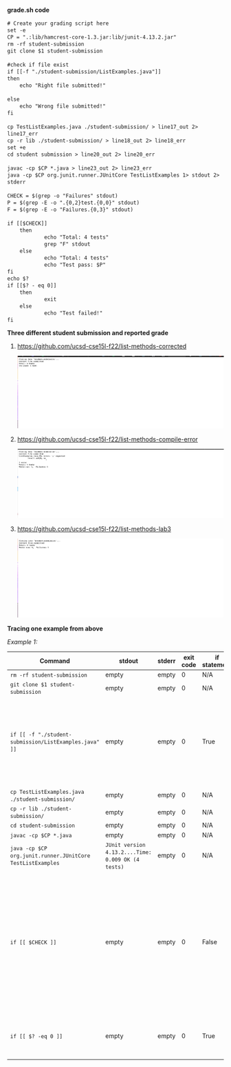 **grade.sh code**

    # Create your grading script here
    set -e
    CP = ".:lib/hamcrest-core-1.3.jar:lib/junit-4.13.2.jar"
    rm -rf student-submission
    git clone $1 student-submission 

    #check if file exist 
    if [[-f "./student-submission/ListExamples.java"]]
    then                            
        echo "Right file submitted!"

    else
        echo "Wrong file submitted!"
    fi

    cp TestListExamples.java ./student-submission/ > line17_out 2> line17_err
    cp -r lib ./student-submission/ > line18_out 2> line18_err
    set +e
    cd student submission > line20_out 2> line20_err

    javac -cp $CP *.java > line23_out 2> line23_err
    java -cp $CP org.junit.runner.JUnitCore TestListExamples 1> stdout 2> stderr

    CHECK = $(grep -o "Failures" stdout)
    P = $(grep -E -o ".{0,2}test.{0,0}" stdout)
    F = $(grep -E -o "Failures.{0,3}" stdout)

    if [[$CHECK]]
        then
                echo "Total: 4 tests"
                grep "F" stdout
        else
                echo "Total: 4 tests" 
                echo "Test pass: $P"
    fi
    echo $?
    if [[$? - eq 0]]
        then
                exit
        else
                echo "Test failed!"
    fi


**Three different student submission and reported grade**

1. https://github.com/ucsd-cse15l-f22/list-methods-corrected

    ![1](1.PNG)

2. https://github.com/ucsd-cse15l-f22/list-methods-compile-error

    ![2](2.PNG)

3. https://github.com/ucsd-cse15l-f22/list-methods-lab3

    ![3](3.PNG)


**Tracing one example from above**

*Example 1:*

| Command                                                       | stdout                                             | stderr | exit code | if statement | explanation                                                                                                                                                                                                                                                                                                                                      |
| ------------------------------------------------------------- | -------------------------------------------------- | ------ | --------- | ------------ | ------------------------------------------------------------------------------------------------------------------------------------------------------------------------------------------------------------------------------------------------------------------------------------------------------------------------------------------------ |
| `rm -rf student-submission`                                   | empty                                              | empty  | 0         | N/A          | N/A                                                                                                                                                                                                                                                                                                                                              |
| `git clone $1 student-submission`                             | empty                                              | empty  | 0         | N/A          | N/A                                                                                                                                                                                                                                                                                                                                              |
| `if [[ -f "./student-submission/ListExamples.java" ]]`        | empty                                              | empty  | 0         | True         | ListExamples.java file can be found in student-submission folder. Therefore, it run if statement `echo "Right file submitted"` but won't run else statement `echo "Wrong File submitted"`                                                                                                                                                              |
| `cp TestListExamples.java ./student-submission/`              | empty                                              | empty  | 0         | N/A          | N/A                                                                                                                                                                                                                                                                                                                                              |
| `cp -r lib ./student-submission/`                             | empty                                              | empty  | 0         | N/A          | N/A                                                                                                                                                                                                                                                                                                                                              |
| `cd student-submission`                                       | empty                                              | empty  | 0         | N/A          | N/A                                                                                                                                                                                                                                                                                                                                              |
| `javac -cp $CP *.java`                                     | empty                                              | empty  | 0         | N/A          | N/A                                                                                                                                                                                                                                                                                                                                              |
| `java -cp $CP org.junit.runner.JUnitCore TestListExamples` | `JUnit version 4.13.2....Time: 0.009 OK (4 tests)` | empty  | 0         | N/A          | N/A                                                                                                                                                                                                                                                                                                                                              |
| `if [[ $CHECK ]]`                                             | empty                                              | empty  | 0         | False        | `$CHECK` is going to search the word `"F"` if it exist in file `stdout`. In this case, since it pass all the tests, the word `"F"` is not existed in stdout. Therefore, it will run else statement `echo "Total: 4 tests"` and `echo "Test pass: $P"` and skip if statement `echo "Total: 4 tests"` and `grep "F" stdout` |
| `if [[ $? -eq 0 ]]`                                           | empty                                              | empty  | 0         | True         | Since there's no error, it will run if statement `exit` and skip else statement `echo "Test filed!"`                                                                                                                                                                                                                                             |

